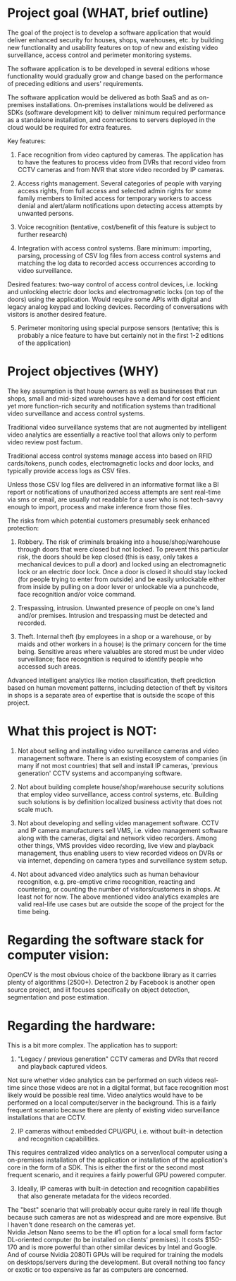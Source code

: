 # Project goal (WHAT, brief outline)
The goal of the project is to develop a software application that would deliver
enhanced security for houses, shops, warehouses, etc. by building new functionality
and usability features on top of new and existing video surveillance, access control
and perimeter monitoring systems.

The software application is to be developed in several editions whose functionality
would gradually grow and change based on the performance of preceding editions
and users' requirements.

The software application would be delivered as both SaaS and as on-premises installations.
On-premises installations would be delivered as SDKs (software development kit)
to deliver minimum required performance as a standalone installation, and connections
to servers deployed in the cloud would be required for extra features.

Key features:
1. Face recognition from video captured by cameras.
The application has to have the features to process video from DVRs that record
video from CCTV cameras and from NVR that store video recorded by IP cameras.

2. Access rights management.
Several categories of people with varying access rights, from full access and selected admin
rights for some family members to limited access for temporary workers to access denial
and alert/alarm notifications upon detecting access attempts by unwanted persons.

3. Voice recognition (tentative, cost/benefit of this feature is subject to further research)

4. Integration with access control systems.
Bare minimum: importing, parsing, processing of CSV log files from access control systems
and matching the log data to recorded access occurrences according to video surveillance.

Desired features: two-way control of access control devices, i.e. locking and unlocking
electric door locks and electromagnetic locks (on top of the doors) using the application.
Would require some APIs with digital and legacy analog keypad and locking devices.
Recording of conversations with visitors is another desired feature.

5. Perimeter monitoring using special purpose sensors (tentative; this is probably
a nice feature to have but certainly not in the first 1-2 editions of the application)


# Project objectives (WHY)
The key assumption is that house owners as well as businesses that run shops, small and
mid-sized warehouses have a demand for cost efficient yet more function-rich security and
notification systems than traditional video surveillance and access control systems.

Traditional video surveillance systems that are not augmented by intelligent video analytics
are essentially a reactive tool that allows only to perform video review post factum.

Traditional access control systems manage access into based on RFID cards/tokens,
punch codes, electromagnetic locks and door locks, and typically provide access logs
as CSV files.


Unless those CSV log files are delivered in an informative format like a BI report
or notifications of unauthorized access attempts are sent real-time via sms or email,
are usually not readable for a user who is not tech-savvy enough to import,
process and make inference from those files.

The risks from which potential customers presumably seek enhanced protection:

1. Robbery.
The risk of criminals breaking into a house/shop/warehouse through doors that were closed but not locked.
To prevent this particular risk, the doors should be kep closed (this is easy, only takes a mechanical
devices to pull a door) and locked using an electromagnetic lock or an electric door lock.
Once a door is closed it should stay locked (for people trying to enter from outside) and
be easily unlockable either from inside by pulling on a door lever or unlockable via a punchcode,
face recognition and/or voice command.

2. Trespassing, intrusion.
Unwanted presence of people on one's land and/or premises.
Intrusion and trespassing must be detected and recorded.

3. Theft.
Internal theft (by employees in a shop or a warehouse, or by maids and other workers in a house)
is the primary concern for the time being.
Sensitive areas where valuables are stored must be under video surveillance;
face recognition is required to identify people who accessed such areas.

Advanced intelligent analytics like motion classification, theft prediction based on
human movement patterns, including detection of theft by visitors in shops is a separate area
of expertise that is outside the scope of this project.

# What this project is NOT:

1. Not about selling and installing video surveillance cameras and video management software.
There is an existing ecosystem of companies (in many if not most countries) that sell and install IP cameras, 'previous generation' CCTV systems and accompanying software.

2. Not about building complete house/shop/warehouse security solutions that employ video surveillance, access control systems, etc.
Building such solutions is by definition localized business activity that does not scale much.

3. Not about developing and selling video management software.
CCTV and IP camera manufacturers sell VMS, i.e. video management software along with the cameras,
digital and network video recorders. Among other things, VMS provides video recording, live view
and playback management, thus enabling users to view recorded videos on DVRs or via internet,
depending on camera types and surveillance system setup.

4. Not about advanced video analytics such as human behaviour recognition, e.g. pre-emptive
crime recognition, reacting and countering, or counting the number of visitors/customers in shops.
At least not for now. The above mentioned video analytics examples are valid real-life use cases
but are outside the scope of the project for the time being.

# Regarding the software stack for computer vision: 

OpenCV is the most obvious choice of the backbone library as it carries plenty of algorithms (2500+). 
Detectron 2 by Facebook is another open source project, and iit focuses specifically on object detection, segmentation and pose estimation.

# Regarding the hardware:

This is a bit more complex. The application has to support:

1. "Legacy / previous generation" CCTV cameras and DVRs that record and playback captured videos.

Not sure whether video analytics can be performed on such videos real-time since those videos are not in a digital format, but face recognition most likely would be possible real time.
Video analytics would have to be performed on a local computer/server in the background. 
This is a fairly frequent scenario because there are plenty of existing video surveillance installations that are CCTV.

2. IP cameras without embedded CPU/GPU, i.e. without built-in detection and recognition capabilities.

This requires centralized video analytics on a server/local computer using a on-premises installation of the application or installation of the application's core in the form of a SDK. 
This is either the first or the second most frequent scenario, and it requires a fairly powerful GPU powered computer.

3. Ideally, IP cameras with built-in detection and recognition capabilities that also generate metadata for the videos recorded.

The "best" scenario that will probably occur quite rarely in real life though because such cameras are not as widespread and are more expensive. But I haven't done research on the cameras yet.  
Nvidia Jetson Nano seems to be the #1 option for a local small form factor DL-oriented computer (to be installed on clients' premises).
It costs $150-170 and is more powerful than other similar devices by Intel and Google.
And of course Nvidia 2080Ti GPUs will be required for training the models on desktops/servers during the development. 
But overall nothing too fancy or exotic or too expensive as far as computers are concerned.

